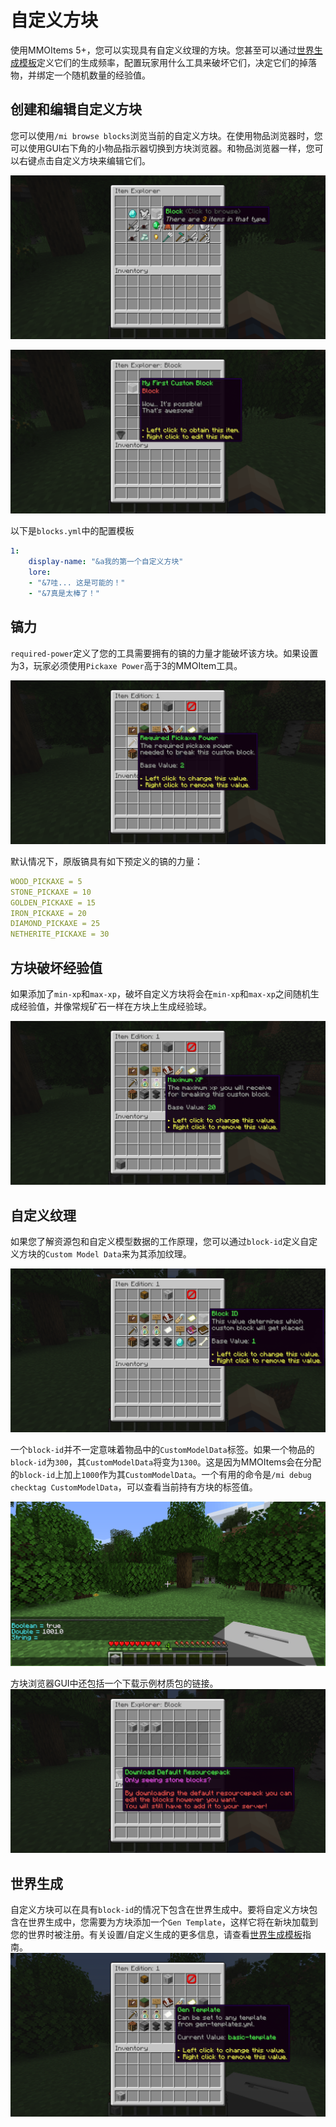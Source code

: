 # 自定义方块

使用MMOItems 5+，您可以实现具有自定义纹理的方块。您甚至可以通过[世界生成模板](../custom-blocks/world-generation-templates)定义它们的生成频率，配置玩家用什么工具来破坏它们，决定它们的掉落物，并绑定一个随机数量的经验值。

## 创建和编辑自定义方块

您可以使用`/mi browse blocks`浏览当前的自定义方块。在使用物品浏览器时，您可以使用GUI右下角的小物品指示器切换到方块浏览器。和物品浏览器一样，您可以右键点击自定义方块来编辑它们。

![image](../image/custom_block_1.png)

![image](../image/custom_block_2.png)

以下是`blocks.yml`中的配置模板

``` yaml
1:
    display-name: "&a我的第一个自定义方块"
    lore:
    - "&7哇... 这是可能的！"
    - "&7真是太棒了！"
```

## 镐力

`required-power`定义了您的工具需要拥有的镐的力量才能破坏该方块。如果设置为3，玩家必须使用`Pickaxe Power`高于3的MMOItem工具。

![image](../image/require_pickaxe_power1.png)

默认情况下，原版镐具有如下预定义的镐的力量：

``` yaml
WOOD_PICKAXE = 5
STONE_PICKAXE = 10
GOLDEN_PICKAXE = 15
IRON_PICKAXE = 20
DIAMOND_PICKAXE = 25
NETHERITE_PICKAXE = 30
```

## 方块破坏经验值

如果添加了`min-xp`和`max-xp`，破坏自定义方块将会在`min-xp`和`max-xp`之间随机生成经验值，并像常规矿石一样在方块上生成经验球。

![image](../image/min_max_xp.png)

## 自定义纹理

如果您了解资源包和自定义模型数据的工作原理，您可以通过`block-id`定义自定义方块的`Custom Model Data`来为其添加纹理。

![image](../image/block_id_1.png)

一个`block-id`并不一定意味着物品中的`CustomModelData`标签。如果一个物品的`block-id`为`300`，其`CustomModelData`将变为`1300`。这是因为MMOItems会在分配的`block-id`上加上`1000`作为其`CustomModelData`。一个有用的命令是`/mi debug checktag CustomModelData`，可以查看当前持有方块的标签值。

![image](../image/block_id_3.png)

方块浏览器GUI中还包括一个下载示例材质包的链接。
![image](../image/block_id_2.png)

## 世界生成

自定义方块可以在具有`block-id`的情况下包含在世界生成中。要将自定义方块包含在世界生成中，您需要为方块添加一个`Gen Template`，这样它将在新块加载到您的世界时被注册。有关设置/自定义生成的更多信息，请查看[世界生成模板](../custom-blocks/world-generation-templates.md)指南。
![image](../image/world_gen_block.png)
